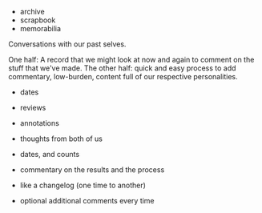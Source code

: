 - archive
- scrapbook
- memorabilia

Conversations with our past selves.

One half: A record that we might look at now and again to comment on the
stuff that we've made.
The other half: quick and easy process to add commentary, low-burden,
content full of our respective personalities.

- dates
- reviews
- annotations

- thoughts from both of us
- dates, and counts
- commentary on the results and the process
- like a changelog (one time to another)
- optional additional comments every time



